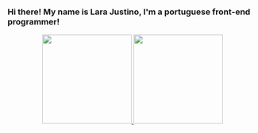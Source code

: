 ### Hi there! My name is Lara Justino, I'm a portuguese front-end programmer!
<div align="center">
  <a href="https://github.com/rafaballerini">
  <img height="180em" src="https://github-readme-stats.vercel.app/api?username=LaraJustino&show_icons=true&theme=material-palenight&include_all_commits=true&count_private=true"/>
  <img height="180em" src="https://github-readme-stats.vercel.app/api/top-langs/?username=LaraJustino&layout=compact&langs_count=7&theme=material-palenight"/>
</div>

